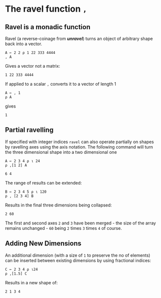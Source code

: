 # The ravel function `,`

## Ravel is a monadic function

Ravel (a reverse-coinage from ***unravel***) turns an object of arbitrary shape back into a vector.

```pometo
A ← 2 2 ⍴ 1 22 333 4444
, A
```

Gives a vector not a matrix:

```pometo_results
1 22 333 4444
```

If applied to a scalar `,` converts it to a vector of length 1

```pometo
A ← , 1
⍴ A
```

gives

```pometo_results
1
```

## Partial ravelling

If specified with integer indices `ravel` can also operate partially on shapes by ravelling axes using the axis notation. The following command will turn the three dimensional shape into a two dimensional one

```pometo
A ← 2 3 4 ⍴ ⍳ 24
⍴ ,[1 2] A
```

```pometo_results
6 4
```

The range of results can be extended:

```pometo
B ← 2 3 4 5 ⍴ ⍳ 120
⍴ , [2 3 4] B
```

Results in the final three dimensions being collapsed:
```
2 60
```

The first and second axes `2` and `3` have been merged - the size of the array remains unchanged - `60` being `2` times `3` times `4` of course.

## Adding New Dimensions

An additional dimension (with a size of `1` to preserve the no of elements) can be inserted between existing dimensions by using fractional indices:

```pometo
C ← 2 3 4 ⍴ ⍳24
⍴ ,[1.5] C
```

Results in a new shape of:

```
2 1 3 4
```